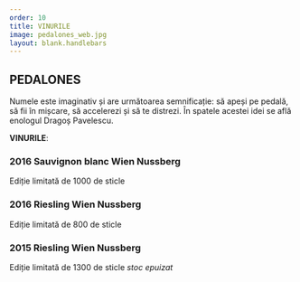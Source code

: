 ```yaml
---
order: 10
title: VINURILE
image: pedalones_web.jpg
layout: blank.handlebars
---
```

## PEDALONES
Numele este imaginativ și are următoarea semnificație: să apeși pe pedală, să fii în mișcare, să accelerezi și să te distrezi. În spatele acestei idei se află enologul Dragoș Pavelescu. 

__VINURILE__:

### 2016 Sauvignon blanc Wien Nussberg
Ediție limitată de 1000 de sticle

### 2016 Riesling Wien Nussberg
Ediție limitată de 800 de sticle

### 2015 Riesling Wien Nussberg 
Ediție limitată de 1300 de sticle
_stoc epuizat_